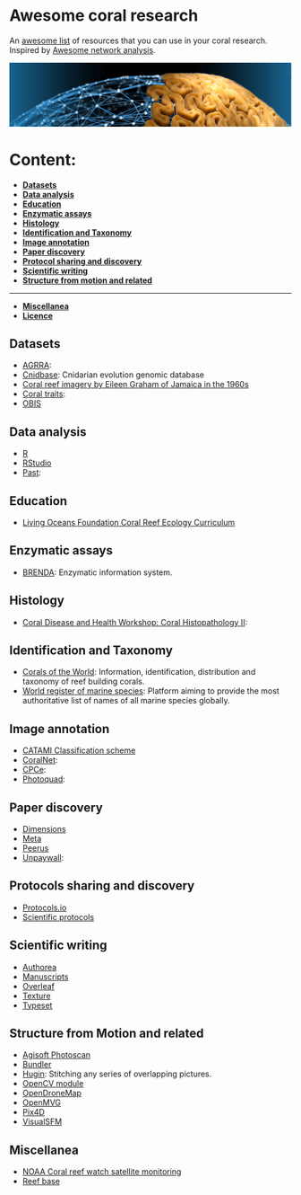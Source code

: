 # Awesome coral research

An [awesome list](https://github.com/sindresorhus/awesome) of resources that you can use in your coral research. Inspired by [Awesome network analysis](https://github.com/briatte/awesome-network-analysis).

![](header.png)

# Content:

- __[Datasets](#datasets)__
- __[Data analysis](#data-analysis)__
- __[Education](#education)__
- __[Enzymatic assays](#enzymatic-assays)__
- __[Histology](#histology)__
- __[Identification and Taxonomy](#identification-and-taxonomy)__
- __[Image annotation](#image-annotation)__
- __[Paper discovery](#image-annotation)__
- __[Protocol sharing and discovery](#protocols-sharing-and-discovery)__
- __[Scientific writing](#scientific-writing)__
- __[Structure from motion and related](#structure-from-motion-and-related)__
----------------------------------------
- __[Miscellanea](#miscellanea)__
- __[Licence](https://github.com/luismmontilla/awesome-coral-research/blob/master/LICENCE.md)__



## Datasets
- [AGRRA](http://www.agrra.org/data-explorer/):
- [Cnidbase](http://cnidbase.com/blast/): Cnidarian evolution genomic database
- [Coral reef imagery by Eileen Graham of Jamaica in the 1960s](http://data.nhm.ac.uk/dataset/0ad5b54d-4c0d-4b14-94b1-35c218c5996f)
- [Coral traits](https://coraltraits.org/):
- [OBIS](http://www.iobis.org/)


## Data analysis
- [R](https://www.r-project.org/)
- [RStudio](https://www.rstudio.com/)
- [Past](https://folk.uio.no/ohammer/past/):

## Education
- [Living Oceans Foundation Coral Reef Ecology Curriculum](https://www.livingoceansfoundation.org/education/portal/)

## Enzymatic assays
- [BRENDA](https://www.brenda-enzymes.org/): Enzymatic information system.

## Histology
- [Coral Disease and Health Workshop: Coral Histopathology II](https://www.coris.noaa.gov/activities/cdhc_histo_II/):

## Identification and Taxonomy

- [Corals of the World](http://www.coralsoftheworld.org/page/home/): Information, identification, distribution and taxonomy of reef building corals.
- [World register of marine species](http://www.marinespecies.org/): Platform aiming to provide the most authoritative list of names of all marine species globally.

## Image annotation
- [CATAMI Classification scheme](http://catami.org/)
- [CoralNet](https://coralnet.ucsd.edu/):
- [CPCe](https://cnso.nova.edu/cpce/index.html):
- [Photoquad](http://www.mar.aegean.gr/sonarlab/photoquad/index.php):

## Paper discovery
- [Dimensions](https://app.dimensions.ai/discover/publication)
- [Meta](http://meta.com/)
- [Peerus](https://peer.us/)
- [Unpaywall](https://unpaywall.org/):

## Protocols sharing and discovery
- [Protocols.io](https://www.protocols.io/)
- [Scientific protocols](https://protocols.scienceexchange.com/)  

## Scientific writing
- [Authorea](https://www.authorea.com/)
- [Manuscripts](https://www.manuscriptsapp.com/)
- [Overleaf](https://www.overleaf.com/)
- [Texture](http://substance.io/texture/)
- [Typeset](https://typeset.io/)

## Structure from Motion and related

- [Agisoft Photoscan](http://www.agisoft.com/)
- [Bundler](https://www.cs.cornell.edu/%7Esnavely/bundler/)
- [Hugin](http://hugin.sourceforge.net/): Stitching any series of overlapping pictures.
- [OpenCV module](https://docs.opencv.org/3.1.0/de/d7c/tutorial_table_of_content_sfm.html)
- [OpenDroneMap](http://opendronemap.org/)
- [OpenMVG](https://openmvg.readthedocs.io/en/latest/software/SfM/SfM/)
- [Pix4D](https://pix4d.com)
- [VisualSFM](http://ccwu.me/vsfm/)

## Miscellanea
- [NOAA Coral reef watch satellite monitoring](https://coralreefwatch.noaa.gov/satellite/index.php)
- [Reef base](http://www.reefbase.org/main.aspx)
